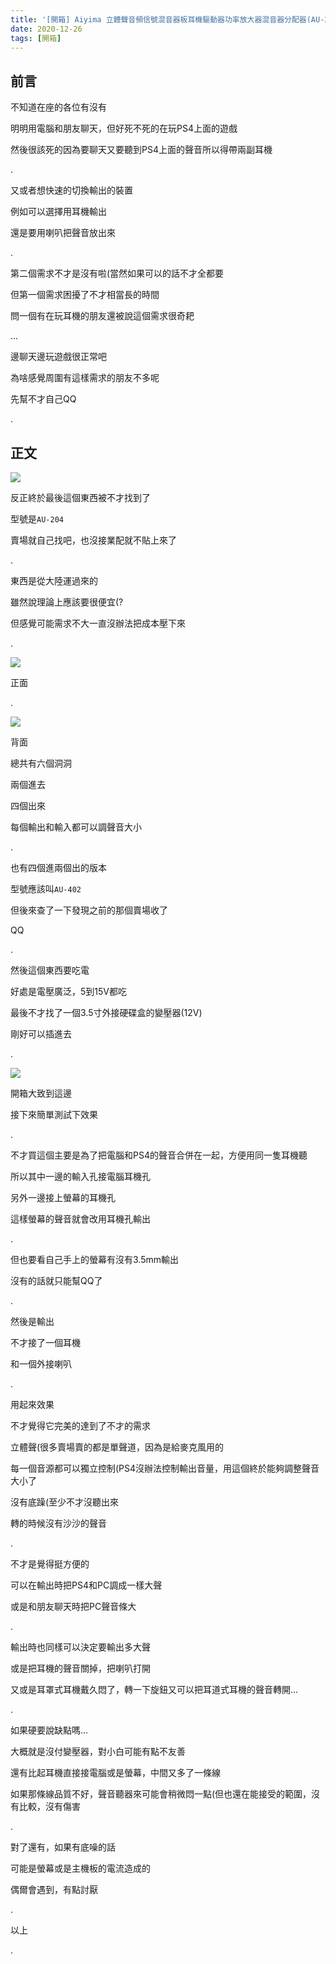 ```yaml
---
title: '[開箱] Aiyima 立體聲音頻信號混音器板耳機驅動器功率放大器混音器分配器(AU-204)'
date: 2020-12-26
tags: [開箱]
---
```


## 前言

不知道在座的各位有沒有

明明用電腦和朋友聊天，但好死不死的在玩PS4上面的遊戲

然後很該死的因為要聊天又要聽到PS4上面的聲音所以得帶兩副耳機

.

又或者想快速的切換輸出的裝置

例如可以選擇用耳機輸出

還是要用喇叭把聲音放出來

.

第二個需求不才是沒有啦(當然如果可以的話不才全都要

但第一個需求困擾了不才相當長的時間

問一個有在玩耳機的朋友還被說這個需求很奇耙

...

邊聊天邊玩遊戲很正常吧

為啥感覺周圍有這樣需求的朋友不多呢

先幫不才自己QQ

.

## 正文

![](res/2021-04-30-00-11-35.png)

反正終於最後這個東西被不才找到了

型號是`AU-204`

賣場就自己找吧，也沒接業配就不貼上來了

.

東西是從大陸運過來的

雖然說理論上應該要很便宜(?

但感覺可能需求不大一直沒辦法把成本壓下來

.

![](res/2021-04-30-00-12-27.png)

正面

.

![](res/2021-04-30-00-12-43.png)

背面

總共有六個洞洞

兩個進去

四個出來

每個輸出和輸入都可以調聲音大小

.

也有四個進兩個出的版本

型號應該叫`AU-402`

但後來查了一下發現之前的那個賣場收了

QQ

.

然後這個東西要吃電

好處是電壓廣泛，5到15V都吃

最後不才找了一個3.5寸外接硬碟盒的變壓器(12V)

剛好可以插進去

.

![](res/2021-04-30-00-13-32.png)

開箱大致到這邊

接下來簡單測試下效果

.

不才買這個主要是為了把電腦和PS4的聲音合併在一起，方便用同一隻耳機聽

所以其中一邊的輸入孔接電腦耳機孔

另外一邊接上螢幕的耳機孔

這樣螢幕的聲音就會改用耳機孔輸出

.

但也要看自己手上的螢幕有沒有3.5mm輸出

沒有的話就只能幫QQ了

.

然後是輸出

不才接了一個耳機

和一個外接喇叭

.

用起來效果

不才覺得它完美的達到了不才的需求

立體聲(很多賣場賣的都是單聲道，因為是給麥克風用的

每一個音源都可以獨立控制(PS4沒辦法控制輸出音量，用這個終於能夠調整聲音大小了

沒有底躁(至少不才沒聽出來

轉的時候沒有沙沙的聲音

.

不才是覺得挺方便的

可以在輸出時把PS4和PC調成一樣大聲

或是和朋友聊天時把PC聲音條大

.

輸出時也同樣可以決定要輸出多大聲

或是把耳機的聲音關掉，把喇叭打開

又或是耳罩式耳機戴久悶了，轉一下旋鈕又可以把耳道式耳機的聲音轉開...

.

如果硬要說缺點嗎...

大概就是沒付變壓器，對小白可能有點不友善

還有比起耳機直接接電腦或是螢幕，中間又多了一條線

如果那條線品質不好，聲音聽器來可能會稍微悶一點(但也還在能接受的範圍，沒有比較，沒有傷害

.

對了還有，如果有底噪的話

可能是螢幕或是主機板的電流造成的

偶爾會遇到，有點討厭

.

以上

.